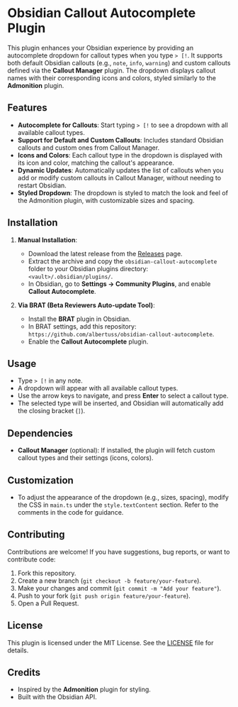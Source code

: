 # Obsidian Callout Autocomplete Plugin

This plugin enhances your Obsidian experience by providing an autocomplete dropdown for callout types when you type `> [!`. It supports both default Obsidian callouts (e.g., `note`, `info`, `warning`) and custom callouts defined via the **Callout Manager** plugin. The dropdown displays callout names with their corresponding icons and colors, styled similarly to the **Admonition** plugin.

## Features
- **Autocomplete for Callouts**: Start typing `> [!` to see a dropdown with all available callout types.
- **Support for Default and Custom Callouts**: Includes standard Obsidian callouts and custom ones from Callout Manager.
- **Icons and Colors**: Each callout type in the dropdown is displayed with its icon and color, matching the callout's appearance.
- **Dynamic Updates**: Automatically updates the list of callouts when you add or modify custom callouts in Callout Manager, without needing to restart Obsidian.
- **Styled Dropdown**: The dropdown is styled to match the look and feel of the Admonition plugin, with customizable sizes and spacing.

## Installation
1. **Manual Installation**:
   - Download the latest release from the [Releases](https://github.com/albertuss/obsidian-callout-autocomplete/releases) page.
   - Extract the archive and copy the `obsidian-callout-autocomplete` folder to your Obsidian plugins directory: `<vault>/.obsidian/plugins/`.
   - In Obsidian, go to **Settings → Community Plugins**, and enable **Callout Autocomplete**.

2. **Via BRAT (Beta Reviewers Auto-update Tool)**:
   - Install the **BRAT** plugin in Obsidian.
   - In BRAT settings, add this repository: `https://github.com/albertuss/obsidian-callout-autocomplete`.
   - Enable the **Callout Autocomplete** plugin.

## Usage
- Type `> [!` in any note.
- A dropdown will appear with all available callout types.
- Use the arrow keys to navigate, and press **Enter** to select a callout type.
- The selected type will be inserted, and Obsidian will automatically add the closing bracket (`]`).

## Dependencies
- **Callout Manager** (optional): If installed, the plugin will fetch custom callout types and their settings (icons, colors).

## Customization
- To adjust the appearance of the dropdown (e.g., sizes, spacing), modify the CSS in `main.ts` under the `style.textContent` section. Refer to the comments in the code for guidance.

## Contributing
Contributions are welcome! If you have suggestions, bug reports, or want to contribute code:
1. Fork this repository.
2. Create a new branch (`git checkout -b feature/your-feature`).
3. Make your changes and commit (`git commit -m "Add your feature"`).
4. Push to your fork (`git push origin feature/your-feature`).
5. Open a Pull Request.

## License
This plugin is licensed under the MIT License. See the [LICENSE](LICENSE) file for details.

## Credits
- Inspired by the **Admonition** plugin for styling.
- Built with the Obsidian API.